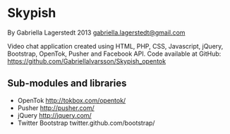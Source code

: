 Skypish
=====================================
By Gabriella Lagerstedt 2013
gabriella.lagerstedt@gmail.com

Video chat application created using HTML, PHP, CSS, Javascript, jQuery, Bootstrap, OpenTok, Pusher and Facebook API.
Code available at GitHub: https://github.com/GabriellaIvarsson/Skypish_opentok

Sub-modules and libraries
--------------
- OpenTok http://tokbox.com/opentok/
- Pusher http://pusher.com/
- jQuery http://jquery.com/
- Twitter Bootstrap twitter.github.com/bootstrap/

